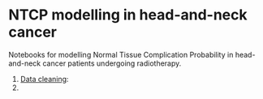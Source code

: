 # NTCP modelling in head-and-neck cancer

Notebooks for modelling Normal Tissue Complication Probability in head-and-neck cancer patients undergoing radiotherapy.

1. [Data cleaning](data_cleaning.ipynb):
2. 
